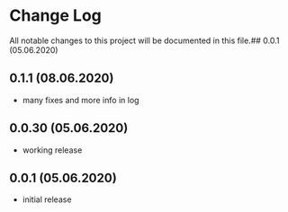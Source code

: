 # Change Log
All notable changes to this project will be documented in this file.## 0.0.1 (05.06.2020)
## 0.1.1 (08.06.2020)
- many fixes and more info in log

## 0.0.30 (05.06.2020)
- working release

## 0.0.1 (05.06.2020)
- initial release